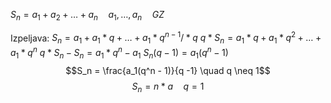 $S_n = a_1 + a_2 + \dots + a_n \quad a_1, \dots, a_n \quad GZ$

Izpeljava:
$S_n = a_1 + a_1 * q + \dots + a_1 * q^{n - 1} / * q$
$q * S_n = a_1 * q + a_1 * q^2 + \dots + a_1 * q^n$
$q * S_n - S_n = a_1 * q^n - a_1$
$S_n(q - 1) = a_1(q^n - 1)$
$$S_n = \frac{a_1(q^n - 1)}{q -1} \quad q \neq 1$$
$$S_n = n * a \quad q = 1$$